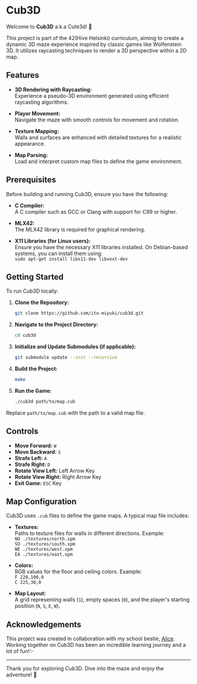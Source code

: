 # Cub3D

Welcome to **Cub3D** a.k.a Cute3d! 🎀

This project is part of the 42(Hive Helsinki) curriculum, aiming to create a dynamic 3D maze experience inspired by classic games like Wolfenstein 3D. It utilizes raycasting techniques to render a 3D perspective within a 2D map.


## Features

- **3D Rendering with Raycasting:**  
  Experience a pseudo-3D environment generated using efficient raycasting algorithms.

- **Player Movement:**  
  Navigate the maze with smooth controls for movement and rotation.

- **Texture Mapping:**  
  Walls and surfaces are enhanced with detailed textures for a realistic appearance.

- **Map Parsing:**  
  Load and interpret custom map files to define the game environment.

## Prerequisites

Before building and running Cub3D, ensure you have the following:

- **C Compiler:**  
  A C compiler such as GCC or Clang with support for C99 or higher.

- **MLX42:**  
  The MLX42 library is required for graphical rendering.

- **X11 Libraries (for Linux users):**  
  Ensure you have the necessary X11 libraries installed. On Debian-based systems, you can install them using:  
  `sudo apt-get install libx11-dev libxext-dev`

## Getting Started

To run Cub3D locally:

1. **Clone the Repository:**  
   ```bash
   git clone https://github.com/ito-miyuki/cub3d.git
2. **Navigate to the Project Directory:**  
   ```bash
   cd cub3d
3. **Initialize and Update Submodules (if applicable):**  
   ```bash
   git submodule update --init --recursive
4. **Build the Project:**
   ```bash
   make
5. **Run the Game:**  
   ```bash
   ./cub3d path/to/map.cub
Replace `path/to/map.cub` with the path to a valid map file.

## Controls

- **Move Forward:** `W`
- **Move Backward:** `S`
- **Strafe Left:** `A`
- **Strafe Right:** `D`
- **Rotate View Left:** Left Arrow Key
- **Rotate View Right:** Right Arrow Key
- **Exit Game:** `ESC` Key

## Map Configuration

Cub3D uses `.cub` files to define the game maps. A typical map file includes:

- **Textures:**  
  Paths to texture files for walls in different directions. Example:  
  `NO ./textures/north.xpm`  
  `SO ./textures/south.xpm`  
  `WE ./textures/west.xpm`  
  `EA ./textures/east.xpm`

- **Colors:**  
  RGB values for the floor and ceiling colors. Example:  
  `F 220,100,0`  
  `C 225,30,0`

- **Map Layout:**  
  A grid representing walls (`1`), empty spaces (`0`), and the player's starting position (`N`, `S`, `E`, `W`).

## Acknowledgements

This project was created in collaboration with my school bestie, [Alice](https://github.com/allihive). Working together on Cub3D has been an incredible learning journey and a lot of fun!✨

---

Thank you for exploring Cub3D. Dive into the maze and enjoy the adventure! 🚀
